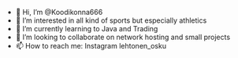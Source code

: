 - 👋 Hi, I’m @Koodikonna666
- 👀 I’m interested in all kind of sports but especially athletics
- 🌱 I’m currently learning to Java and Trading
- 💞️ I’m looking to collaborate on network hosting and small projects
- 📫 How to reach me: Instagram lehtonen_osku

<!---
Koodikonna666/Koodikonna666 is a ✨ special ✨ repository because its `README.md` (this file) appears on your GitHub profile.
You can click the Preview link to take a look at your changes.
--->
